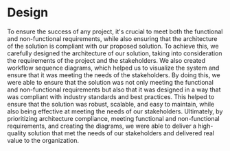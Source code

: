 # Design

To ensure the success of any project, it's crucial to meet both the functional and non-functional requirements, while also ensuring that the architecture of the solution is compliant with our proposed solution. To achieve this, we carefully designed the architecture of our solution, taking into consideration the requirements of the project and the stakeholders. We also created workflow sequence diagrams, which helped us to visualize the system and ensure that it was meeting the needs of the stakeholders. By doing this, we were able to ensure that the solution was not only meeting the functional and non-functional requirements but also that it was designed in a way that was compliant with industry standards and best practices. This helped to ensure that the solution was robust, scalable, and easy to maintain, while also being effective at meeting the needs of our stakeholders. Ultimately, by prioritizing architecture compliance, meeting functional and non-functional requirements, and creating the diagrams, we were able to deliver a high-quality solution that met the needs of our stakeholders and delivered real value to the organization.
